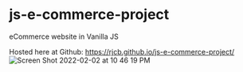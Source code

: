 # js-e-commerce-project
eCommerce website in Vanilla JS

Hosted here at Github: https://rjcb.github.io/js-e-commerce-project/
![Screen Shot 2022-02-02 at 10 46 19 PM](https://user-images.githubusercontent.com/37097058/152278595-3ff5e076-8008-47eb-ad63-b7d1f8abf37e.png)
